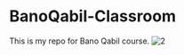 # BanoQabil-Classroom
This is my repo for Bano Qabil course.
![2](https://github.com/Sami-678/BanoQabil-Classroom/assets/154629555/91a9e023-8154-4a13-8aab-9e73ad1748ee)
